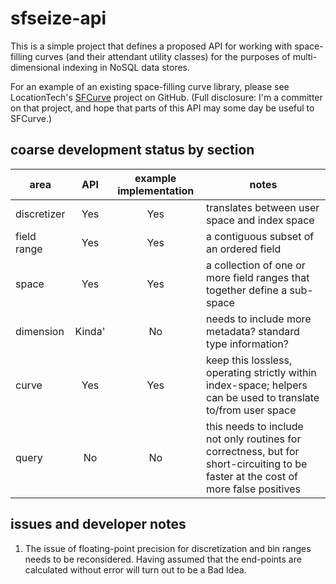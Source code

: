 # sfseize-api

This is a simple project that defines a proposed API for working with
space-filling curves (and their attendant utility classes) for the
purposes of multi-dimensional indexing in NoSQL data stores.

For an example of an existing space-filling curve library, please
see LocationTech's [SFCurve](https://github.com/locationtech/sfcurve) project
on GitHub.  (Full disclosure:  I'm a committer on that project, and hope
that parts of this API may some day be useful to SFCurve.)

## coarse development status by section

| area | API | example implementation | notes |
| ---- | :---: | :-----: | ----- |
| discretizer | Yes | Yes | translates between user space and index space |
| field range | Yes | Yes | a contiguous subset of an ordered field |
| space       | Yes | Yes | a collection of one or more field ranges that together define a sub-space |
| dimension   | Kinda' | No | needs to include more metadata? standard type information? |
| curve       | Yes  | Yes  | keep this lossless, operating strictly within index-space; helpers can be used to translate to/from user space |
| query       | No  | No  | this needs to include not only routines for correctness, but for short-circuiting to be faster at the cost of more false positives |

## issues and developer notes

1.  The issue of floating-point precision for discretization and bin ranges
needs to be reconsidered.  Having assumed that the end-points are calculated without
error will turn out to be a Bad Idea.


